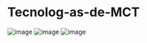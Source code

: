 # Tecnolog-as-de-MCT
![image](https://user-images.githubusercontent.com/93681159/146997573-e99d9f1a-dbfd-4f66-94a6-1efd7d48ecfd.png)
![image](https://user-images.githubusercontent.com/93681159/147000692-252ce141-b294-4fc9-8f0e-133f213fe346.png)
![image](https://user-images.githubusercontent.com/93681159/147000820-5aa49c9e-66b8-45fe-8008-04b00024a37b.png)

